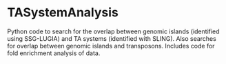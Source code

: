 # TASystemAnalysis
Python code to search for the overlap between genomic islands (identified using SSG-LUGIA) and TA systems (identified with SLING). Also searches for overlap between genomic islands and transposons. Includes code for fold enrichment analysis of data.
